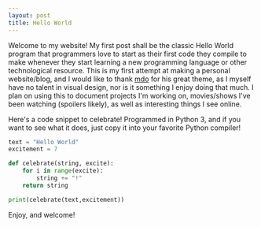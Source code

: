 ```yaml
---
layout: post
title: Hello World
---
```


Welcome to my website! My first post shall be the classic Hello World program that programmers love to start as their first code they compile to make whenever they start learning a new programming language or other technological resource. This is my first attempt at making a personal website/blog, and I would like to thank [mdo](https://twitter.com/mdo) for his great theme, as I myself have no talent in visual design, nor is it something I enjoy doing that much. I plan on using this to document projects I'm working on, movies/shows I've been watching (spoilers likely), as well as interesting things I see online.

Here's a code snippet to celebrate! Programmed in Python 3, and if you want to see what it does, just copy it into your favorite Python compiler!

``` python
text = "Hello World"
excitement = 7

def celebrate(string, excite):
    for i in range(excite):
        string += "!"
    return string

print(celebrate(text,excitement))
```

Enjoy, and welcome!